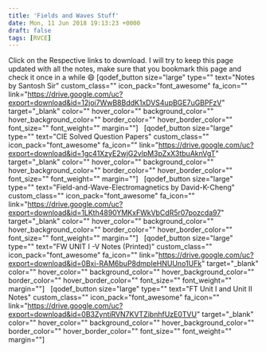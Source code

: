```yaml
---
title: 'Fields and Waves Stuff'
date: Mon, 11 Jun 2018 19:13:23 +0000
draft: false
tags: [RVCE]
---
```


Click on the Respective links to download. I will try to keep this page updated with all the notes, make sure that you bookmark this page and check it once in a while 😄 \[qodef\_button size="large" type="" text="Notes by Santosh Sir" custom\_class="" icon\_pack="font\_awesome" fa\_icon="" link="https://drive.google.com/uc?export=download&id=12joi7WwB8BddK1xDVS4upBGE7uGBPFzV" target="\_blank" color="" hover\_color="" background\_color="" hover\_background\_color="" border\_color="" hover\_border\_color="" font\_size="" font\_weight="" margin=""\]   \[qodef\_button size="large" type="" text="CIE Solved Question Papers" custom\_class="" icon\_pack="font\_awesome" fa\_icon="" link="https://drive.google.com/uc?export=download&id=1gc41XzyE2wjG2vlpM3pZxX3tbuAknVgT" target="\_blank" color="" hover\_color="" background\_color="" hover\_background\_color="" border\_color="" hover\_border\_color="" font\_size="" font\_weight="" margin=""\]   \[qodef\_button size="large" type="" text="Field-and-Wave-Electromagnetics by David-K-Cheng" custom\_class="" icon\_pack="font\_awesome" fa\_icon="" link="https://drive.google.com/uc?export=download&id=1LKth4890YMKxFWkVbCdR5r07pozcda97" target="\_blank" color="" hover\_color="" background\_color="" hover\_background\_color="" border\_color="" hover\_border\_color="" font\_size="" font\_weight="" margin=""\]   \[qodef\_button size="large" type="" text="FW UNIT I -V Notes (Printed)" custom\_class="" icon\_pack="font\_awesome" fa\_icon="" link="https://drive.google.com/uc?export=download&id=0Bxi-RAM6buP8dmpIeHNUUno1UFk" target="\_blank" color="" hover\_color="" background\_color="" hover\_background\_color="" border\_color="" hover\_border\_color="" font\_size="" font\_weight="" margin=""\]   \[qodef\_button size="large" type="" text="FT Unit I and Unit II Notes" custom\_class="" icon\_pack="font\_awesome" fa\_icon="" link="https://drive.google.com/uc?export=download&id=0B3ZyntiRVN7KVTZibnhfUzE0TVU" target="\_blank" color="" hover\_color="" background\_color="" hover\_background\_color="" border\_color="" hover\_border\_color="" font\_size="" font_weight="" margin=""\]
